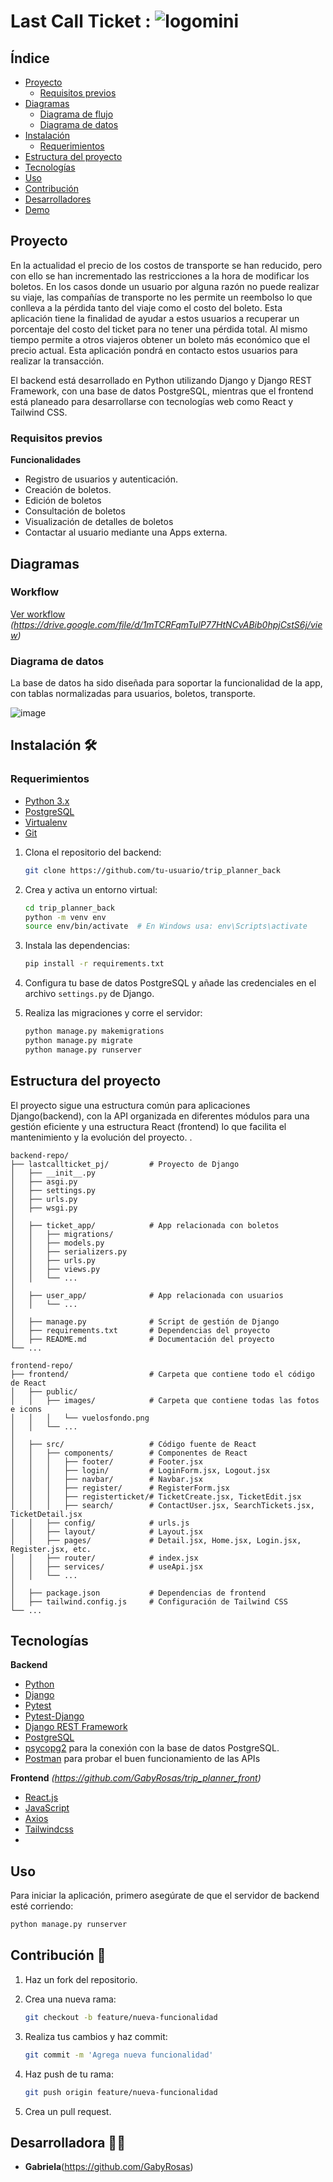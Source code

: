 # Last Call Ticket : ![logomini](https://github.com/user-attachments/assets/d715c006-d58a-4706-94f5-5559dca82c2f)


## Índice

- [Proyecto](#proyecto)
    - [Requisitos previos](#requisitos-previos)
- [Diagramas](#diagramas-)
    - [Diagrama de flujo](#diagrama-de-flujo)
    - [Diagrama de datos](#diagrama-de-datos)
- [Instalación](#instalación)
    - [Requerimientos](#requerimientos)
- [Estructura del proyecto](#estructura-del-proyecto)
- [Tecnologías](#tecnologías)
- [Uso](#uso)
- [Contribución](#contribución)
- [Desarrolladores](#desarrolladores)
- [Demo](#demo)

## Proyecto 

En la actualidad el precio de los costos de transporte se han reducido, pero con ello se han incrementado las restricciones a la hora de modificar los boletos. En los casos donde un usuario por alguna razón no puede realizar su viaje, las compañías de transporte no les permite un reembolso lo que conlleva a la pérdida tanto del viaje como el costo del boleto.
Esta aplicación tiene la finalidad de ayudar a estos usuarios a recuperar un porcentaje del costo del ticket para no tener una pérdida total. Al mismo tiempo permite a otros viajeros obtener un boleto más económico que el precio actual. Esta aplicación pondrá en contacto estos usuarios para realizar la transacción.

El backend está desarrollado en Python utilizando Django y Django REST Framework, con una base de datos PostgreSQL, mientras que el frontend está planeado para desarrollarse con tecnologías web como React y Tailwind CSS.

### Requisitos previos

**Funcionalidades**
- Registro de usuarios y autenticación.
- Creación de boletos.
- Edición de boletos
- Consultación de boletos
- Visualización de detalles de boletos
- Contactar al usuario mediante una Apps externa.

## Diagramas

### Workflow

[Ver workflow](#) *(https://drive.google.com/file/d/1mTCRFqmTulP77HtNCvABib0hpjCstS6j/view)*

### Diagrama de datos

La base de datos ha sido diseñada para soportar la funcionalidad de la app, con tablas normalizadas para usuarios, boletos, transporte.

![image](https://github.com/user-attachments/assets/f41c29a5-c173-4111-833b-612e3f603e3f)

## Instalación 🛠️

### Requerimientos

- [Python 3.x](https://www.python.org/downloads/)
- [PostgreSQL](https://www.postgresql.org/download/)
- [Virtualenv](https://virtualenv.pypa.io/en/latest/)
- [Git](https://git-scm.com/)

1. Clona el repositorio del backend:

    ```bash
    git clone https://github.com/tu-usuario/trip_planner_back
    ```

2. Crea y activa un entorno virtual:

    ```bash
    cd trip_planner_back
    python -m venv env
    source env/bin/activate  # En Windows usa: env\Scripts\activate
    ```

3. Instala las dependencias:

    ```bash
    pip install -r requirements.txt
    ```

4. Configura tu base de datos PostgreSQL y añade las credenciales en el archivo `settings.py` de Django.

5. Realiza las migraciones y corre el servidor:

    ```bash
   python manage.py makemigrations
    python manage.py migrate
    python manage.py runserver
    ```

## Estructura del proyecto

El proyecto sigue una estructura común para aplicaciones Django(backend), con la API organizada en diferentes módulos para una gestión eficiente
y una estructura React (frontend) lo que facilita el mantenimiento y la evolución del proyecto. .

```plaintext
backend-repo/
├── lastcallticket_pj/         # Proyecto de Django
│   ├── __init__.py
│   ├── asgi.py
│   ├── settings.py
│   ├── urls.py
│   ├── wsgi.py
│
│   ├── ticket_app/            # App relacionada con boletos
│   │   ├── migrations/
│   │   ├── models.py
│   │   ├── serializers.py
│   │   ├── urls.py
│   │   ├── views.py
│   │   └── ...
│
│   ├── user_app/              # App relacionada con usuarios
│   │   └── ...
│
│   ├── manage.py              # Script de gestión de Django
│   ├── requirements.txt       # Dependencias del proyecto
│   ├── README.md              # Documentación del proyecto
└── ...

frontend-repo/
├── frontend/                  # Carpeta que contiene todo el código de React
│   ├── public/
│   │   ├── images/            # Carpeta que contiene todas las fotos e icons
│   │   │   └── vuelosfondo.png
│   │   └── ...
│
│   ├── src/                   # Código fuente de React
│   │   ├── components/        # Componentes de React
│   │   │   ├── footer/        # Footer.jsx
│   │   │   ├── login/         # LoginForm.jsx, Logout.jsx
│   │   │   ├── navbar/        # Navbar.jsx
│   │   │   ├── register/      # RegisterForm.jsx
│   │   │   ├── registerticket/# TicketCreate.jsx, TicketEdit.jsx
│   │   │   ├── search/        # ContactUser.jsx, SearchTickets.jsx, TicketDetail.jsx
│   │   ├── config/            # urls.js
│   │   ├── layout/            # Layout.jsx
│   │   ├── pages/             # Detail.jsx, Home.jsx, Login.jsx, Register.jsx, etc.
│   │   ├── router/            # index.jsx
│   │   ├── services/          # useApi.jsx
│   │   └── ...
│
│   ├── package.json           # Dependencias de frontend
│   ├── tailwind.config.js     # Configuración de Tailwind CSS
└── ...

```
## Tecnologías


**Backend**
- [Python](https://www.python.org/)
- [Django](https://docs.pytest.org/en/stable/)
- [Pytest](https://pytest-django.readthedocs.io/en/latest/)
- [Pytest-Django](https://www.djangoproject.com/)
- [Django REST Framework](https://www.django-rest-framework.org/)
- [PostgreSQL](https://www.postgresql.org/)
- [psycopg2](https://pypi.org/project/psycopg2/) para la conexión con la base de datos PostgreSQL.
- [Postman](https://www.postman.com/) para probar el buen funcionamiento de las APIs

**Frontend** *(https://github.com/GabyRosas/trip_planner_front)*
- [React.js](https://reactjs.org/)
- [JavaScript](https://developer.mozilla.org/en-US/docs/Web/JavaScript)
- [Axios](https://axios-http.com/es/docs/intro)
- [Tailwindcss](https://tailwindcss.com/)
- 

## Uso

Para iniciar la aplicación, primero asegúrate de que el servidor de backend esté corriendo:

```bash
python manage.py runserver
```

## Contribución 🤝

1. Haz un fork del repositorio.
2. Crea una nueva rama: 

   ```bash
   git checkout -b feature/nueva-funcionalidad
   ```
3. Realiza tus cambios y haz commit:
    ```bash
   git commit -m 'Agrega nueva funcionalidad'
   ```
4. Haz push de tu rama:  
    ```bash
   git push origin feature/nueva-funcionalidad
    ```
5. Crea un pull request.

## Desarrolladora 👩‍💻

- **Gabriela**(https://github.com/GabyRosas)

